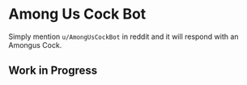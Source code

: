 # Among Us Cock Bot
Simply mention `u/AmongUsCockBot` in reddit and it will respond with an Amongus Cock.

## Work in Progress
